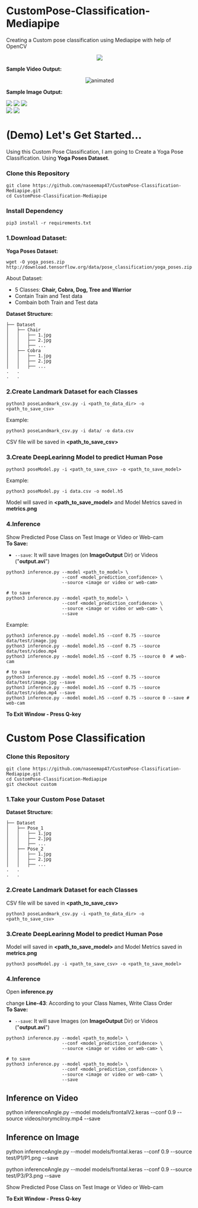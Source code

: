 # CustomPose-Classification-Mediapipe

Creating a Custom pose classification using Mediapipe with help of OpenCV

<p align="center">
  <img src='https://miro.medium.com/max/434/1*iy_qNrpaHWkfJTZ3TrAuKA.png'/>
</p>

**Sample Video Output:**<br>

<p align="center">
  <img src='https://user-images.githubusercontent.com/88816150/189837009-a7344d98-d795-4bc4-b1fd-640e772221f7.gif' alt="animated" />
</p>

**Sample Image Output:**<br>

<div class="row">
  <div class="column">
    <img src="https://github.com/naseemap47/CustomPose-Classification-Mediapipe/blob/master/ImageOutput/chair.jpg">
    <img src="https://github.com/naseemap47/CustomPose-Classification-Mediapipe/blob/master/ImageOutput/cobra.jpg">
    <img src="https://github.com/naseemap47/CustomPose-Classification-Mediapipe/blob/master/ImageOutput/dog.jpg">
  </div>
  <div class="column">
  <img src="https://github.com/naseemap47/CustomPose-Classification-Mediapipe/blob/master/ImageOutput/tree.jpg">
  <img src="https://github.com/naseemap47/CustomPose-Classification-Mediapipe/blob/master/ImageOutput/warrior.jpg">
  </div>
</div>

# (Demo) Let's Get Started...

Using this Custom Pose Classification, I am going to Create a Yoga Pose Classification. Using **Yoga Poses Dataset**.

### Clone this Repository

```
git clone https://github.com/naseemap47/CustomPose-Classification-Mediapipe.git
cd CustomPose-Classification-Mediapipe
```

### Install Dependency

```
pip3 install -r requirements.txt
```

### 1.Download Dataset:

**Yoga Poses Dataset:**

```
wget -O yoga_poses.zip http://download.tensorflow.org/data/pose_classification/yoga_poses.zip
```

About Dataset:

- 5 Classes: **Chair, Cobra, Dog, Tree and Warrior**
- Contain Train and Test data
- Combain both Train and Test data

**Dataset Structure:**

```
├── Dataset
│   ├── Chair
│   │   ├── 1.jpg
│   │   ├── 2.jpg
│   │   ├── ...
│   ├── Cobra
│   │   ├── 1.jpg
│   │   ├── 2.jpg
│   │   ├── ...
.   .
.   .
```

### 2.Create Landmark Dataset for each Classes

```
python3 poseLandmark_csv.py -i <path_to_data_dir> -o <path_to_save_csv>
```

Example:

```
python3 poseLandmark_csv.py -i data/ -o data.csv
```

CSV file will be saved in **<path_to_save_csv>**

### 3.Create DeepLearinng Model to predict Human Pose

```
python3 poseModel.py -i <path_to_save_csv> -o <path_to_save_model>
```

Example:

```
python3 poseModel.py -i data.csv -o model.h5
```

Model will saved in **<path_to_save_model>** and Model Metrics saved in **metrics.png**

### 4.Inference

Show Predicted Pose Class on Test Image or Video or Web-cam <br>
**To Save:**

- `--save`: It will save Images (on **ImageOutput** Dir) or Videos ("**output.avi**")

```
python3 inference.py --model <path_to_model> \
                     --conf <model_prediction_confidence> \
                     --source <image or video or web-cam>

# to save
python3 inference.py --model <path_to_model> \
                     --conf <model_prediction_confidence> \
                     --source <image or video or web-cam> \
                     --save
```

Example:

```
python3 inference.py --model model.h5 --conf 0.75 --source data/test/image.jpg
python3 inference.py --model model.h5 --conf 0.75 --source data/test/video.mp4
python3 inference.py --model model.h5 --conf 0.75 --source 0  # web-cam

# to save
python3 inference.py --model model.h5 --conf 0.75 --source data/test/image.jpg --save
python3 inference.py --model model.h5 --conf 0.75 --source data/test/video.mp4 --save
python3 inference.py --model model.h5 --conf 0.75 --source 0 --save # web-cam
```

**To Exit Window - Press Q-key**

# Custom Pose Classification

### Clone this Repository

```
git clone https://github.com/naseemap47/CustomPose-Classification-Mediapipe.git
cd CustomPose-Classification-Mediapipe
git checkout custom
```

### 1.Take your Custom Pose Dataset

**Dataset Structure:**

```
├── Dataset
│   ├── Pose_1
│   │   ├── 1.jpg
│   │   ├── 2.jpg
│   │   ├── ...
│   ├── Pose_2
│   │   ├── 1.jpg
│   │   ├── 2.jpg
│   │   ├── ...
.   .
.   .
```

### 2.Create Landmark Dataset for each Classes

CSV file will be saved in **<path_to_save_csv>**

```
python3 poseLandmark_csv.py -i <path_to_data_dir> -o <path_to_save_csv>
```

### 3.Create DeepLearinng Model to predict Human Pose

Model will saved in **<path_to_save_model>** and Model Metrics saved in **metrics.png**

```
python3 poseModel.py -i <path_to_save_csv> -o <path_to_save_model>
```

### 4.Inference

Open **inference.py**

change **Line-43**:
According to your Class Names, Write Class Order <br>
**To Save:**

- `--save`: It will save Images (on **ImageOutput** Dir) or Videos ("**output.avi**")

```
python3 inference.py --model <path_to_model> \
                     --conf <model_prediction_confidence> \
                     --source <image or video or web-cam> \

# to save
python3 inference.py --model <path_to_model> \
                     --conf <model_prediction_confidence> \
                     --source <image or video or web-cam> \
                     --save

```

## Inference on Video

python inferenceAngle.py --model models/frontalV2.keras --conf 0.9 --source videos/rorymcilroy.mp4 --save

## Inference on Image

python inferenceAngle.py --model models/frontal.keras --conf 0.9 --source test/P1/P1.png --save

python inferenceAngle.py --model models/frontal.keras --conf 0.9 --source test/P3/P3.png --save

Show Predicted Pose Class on Test Image or Video or Web-cam

**To Exit Window - Press Q-key**
